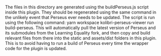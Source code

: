 The files in this directory are generated using the buildPerseus.js script inside this plugin.
They should be regenerated using the same command in the unlikely event that Perseus ever needs
to be updated.
The script is run using the following command: yarn workspace kolibri-perseus-viewer run build-perseus.
This will automatically pull the latest version of Perseus and its submodules from the Learning Equality fork,
and then copy and build relevant files from there into the static and assets/dist folders in this plugin.
This is to avoid having to run a build of Perseus every time the wrapper code for the plugin is updated.
